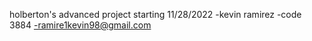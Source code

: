 holberton's advanced project
starting 11/28/2022
-kevin ramirez
-code 3884
-ramire1kevin98@gmail.com